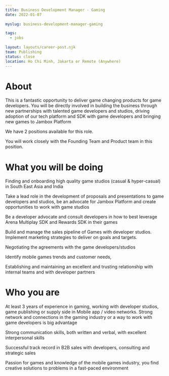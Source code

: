 ```yaml
---
title: Business Development Manager - Gaming
date: 2022-01-07
 
myslug: business-development-manager-gaming

tags: 
  - jobs
  
layout: layouts/career-post.njk
team: Publishing
status: close
location: Ho Chi Minh, Jakarta or Remote (Anywhere)
---
```


# About

This is a fantastic opportunity to deliver game changing products for game developers. You will be directly involved in building the business through new partnerships with talented game developers and studios, driving adoption of our tech platform and SDK with game developers and bringing new games to Jambox Platform

We have 2 positions available for this role.

You will work closely with the Founding Team and Product team in this position.

# What you will be doing

Finding and onboarding high quality game studios (casual & hyper-casual) in South East Asia and India 

Take a lead role in the development of proposals and presentations to game developers and studios, be an advocate for Jambox Platform and create opportunities to work with game studios

Be a developer advocate and consult developers in how to best leverage Arena Multiplay SDK and Rewards SDK in their games

Build and manage the sales pipeline of Games with developer studios. Implement marketing strategies to deliver on goals and targets.

Negotiating the agreements with the game developers/studios

Identify mobile games trends and customer needs, 

Establishing and maintaining an excellent and trusting relationship with internal teams and with developer partners
# Who you are

At least 3 years of experience in gaming, working with developer studios, game publishing or supply side  in Mobile app / video networks. Strong network and connections in the gaming industry or a way to work with game developers is big advantage

Strong communication skills, both written and verbal, with excellent interpersonal skills

Successful track record in B2B sales with developers, consulting and strategic sales

Passion for games and knowledge of the mobile games industry, you find creative solutions to problems in a fast-paced environment
